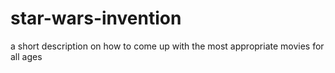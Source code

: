 # star-wars-invention
a short description on how to come up with the most appropriate movies for all ages 
